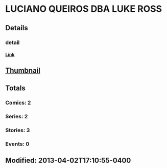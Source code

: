 # LUCIANO QUEIROS DBA LUKE ROSS 
## Details
### detail
#### [Link](http://marvel.com/comics/creators/11180/luciano_queiros_dba_luke_ross?utm_campaign=apiRef&utm_source=225578a89fc76f3d20fbffda5d17a88d)
## [Thumbnail](http://i.annihil.us/u/prod/marvel/i/mg/b/40/image_not_available.jpg)
## Totals
### Comics: 2
### Series: 2
### Stories: 3
### Events: 0
## Modified: 2013-04-02T17:10:55-0400